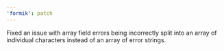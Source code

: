 ```yaml
---
'formik': patch
---
```


Fixed an issue with array field errors being incorrectly split into an array of individual characters instead of an array of error strings.
